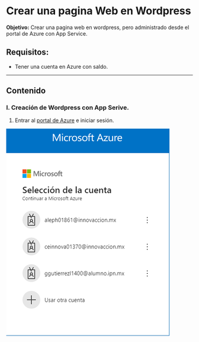 # Crear una pagina Web en Wordpress
**Objetivo:** Crear una pagina web en wordpress, pero administrado desde el portal de Azure con App Service.

## Requisitos:
- Tener una cuenta en Azure con saldo.

---------------------------

## Contenido

### I. Creación de Wordpress con App Serive.

1. Entrar al [portal de Azure](https://portal.azure.com/) e iniciar sesión.

![](../imagenes\1_crear_pagina_web\inicio_sesion.png)
